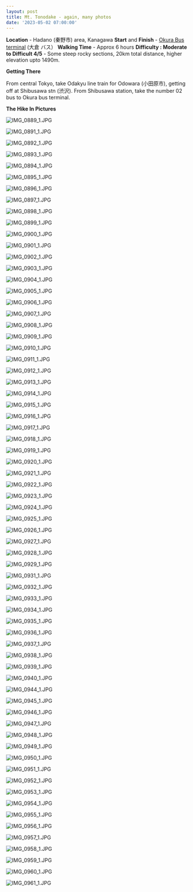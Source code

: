 ```yaml
---
layout: post
title: Mt. Tonodake - again, many photos
date: '2023-05-02 07:00:00'
---
```


**Location** - Hadano (秦野市) area, Kanagawa
**Start** and **Finish** - [Okura Bus terminal](https://www.google.com/maps/place/%E5%A4%A7%E5%80%89%EF%BC%88%E3%83%90%E3%82%B9%EF%BC%89/@35.40461,139.1668113,17z/data=!3m1!4b1!4m5!3m4!1s0x60190856eb42a363:0x6d868b5036c29bd8!8m2!3d35.40461!4d139.169) (大倉 バス）
**Walking Time** - Approx 6 hours
**Difficulty : Moderate to Difficult 4/5** - Some steep rocky sections, 20km total distance, higher elevation upto 1490m.

**Getting There**

From central Tokyo, take Odakyu line train for Odowara (小田原市), getting off at Shibusawa stn (渋沢). From Shibusawa station, take the number 02 bus to Okura bus terminal. 

**The Hike In Pictures**


![IMG_0889_1.JPG](/content/images/2023/05/IMG_0889_1.JPG)

![IMG_0891_1.JPG](/content/images/2023/05/IMG_0891_1.JPG)

![IMG_0892_1.JPG](/content/images/2023/05/IMG_0892_1.JPG)

![IMG_0893_1.JPG](/content/images/2023/05/IMG_0893_1.JPG)

![IMG_0894_1.JPG](/content/images/2023/05/IMG_0894_1.JPG)

![IMG_0895_1.JPG](/content/images/2023/05/IMG_0895_1.JPG)

![IMG_0896_1.JPG](/content/images/2023/05/IMG_0896_1.JPG)

![IMG_0897_1.JPG](/content/images/2023/05/IMG_0897_1.JPG)

![IMG_0898_1.JPG](/content/images/2023/05/IMG_0898_1.JPG)

![IMG_0899_1.JPG](/content/images/2023/05/IMG_0899_1.JPG)

![IMG_0900_1.JPG](/content/images/2023/05/IMG_0900_1.JPG)

![IMG_0901_1.JPG](/content/images/2023/05/IMG_0901_1.JPG)

![IMG_0902_1.JPG](/content/images/2023/05/IMG_0902_1.JPG)

![IMG_0903_1.JPG](/content/images/2023/05/IMG_0903_1.JPG)

![IMG_0904_1.JPG](/content/images/2023/05/IMG_0904_1.JPG)

![IMG_0905_1.JPG](/content/images/2023/05/IMG_0905_1.JPG)

![IMG_0906_1.JPG](/content/images/2023/05/IMG_0906_1.JPG)

![IMG_0907_1.JPG](/content/images/2023/05/IMG_0907_1.JPG)

![IMG_0908_1.JPG](/content/images/2023/05/IMG_0908_1.JPG)

![IMG_0909_1.JPG](/content/images/2023/05/IMG_0909_1.JPG)

![IMG_0910_1.JPG](/content/images/2023/05/IMG_0910_1.JPG)

![IMG_0911_1.JPG](/content/images/2023/05/IMG_0911_1.JPG)

![IMG_0912_1.JPG](/content/images/2023/05/IMG_0912_1.JPG)

![IMG_0913_1.JPG](/content/images/2023/05/IMG_0913_1.JPG)

![IMG_0914_1.JPG](/content/images/2023/05/IMG_0914_1.JPG)

![IMG_0915_1.JPG](/content/images/2023/05/IMG_0915_1.JPG)

![IMG_0916_1.JPG](/content/images/2023/05/IMG_0916_1.JPG)

![IMG_0917_1.JPG](/content/images/2023/05/IMG_0917_1.JPG)

![IMG_0918_1.JPG](/content/images/2023/05/IMG_0918_1.JPG)

![IMG_0919_1.JPG](/content/images/2023/05/IMG_0919_1.JPG)

![IMG_0920_1.JPG](/content/images/2023/05/IMG_0920_1.JPG)

![IMG_0921_1.JPG](/content/images/2023/05/IMG_0921_1.JPG)

![IMG_0922_1.JPG](/content/images/2023/05/IMG_0922_1.JPG)

![IMG_0923_1.JPG](/content/images/2023/05/IMG_0923_1.JPG)

![IMG_0924_1.JPG](/content/images/2023/05/IMG_0924_1.JPG)

![IMG_0925_1.JPG](/content/images/2023/05/IMG_0925_1.JPG)

![IMG_0926_1.JPG](/content/images/2023/05/IMG_0926_1.JPG)

![IMG_0927_1.JPG](/content/images/2023/05/IMG_0927_1.JPG)

![IMG_0928_1.JPG](/content/images/2023/05/IMG_0928_1.JPG)

![IMG_0929_1.JPG](/content/images/2023/05/IMG_0929_1.JPG)

![IMG_0931_1.JPG](/content/images/2023/05/IMG_0931_1.JPG)

![IMG_0932_1.JPG](/content/images/2023/05/IMG_0932_1.JPG)

![IMG_0933_1.JPG](/content/images/2023/05/IMG_0933_1.JPG)

![IMG_0934_1.JPG](/content/images/2023/05/IMG_0934_1.JPG)

![IMG_0935_1.JPG](/content/images/2023/05/IMG_0935_1.JPG)

![IMG_0936_1.JPG](/content/images/2023/05/IMG_0936_1.JPG)

![IMG_0937_1.JPG](/content/images/2023/05/IMG_0937_1.JPG)

![IMG_0938_1.JPG](/content/images/2023/05/IMG_0938_1.JPG)

![IMG_0939_1.JPG](/content/images/2023/05/IMG_0939_1.JPG)

![IMG_0940_1.JPG](/content/images/2023/05/IMG_0940_1.JPG)

![IMG_0944_1.JPG](/content/images/2023/05/IMG_0944_1.JPG)

![IMG_0945_1.JPG](/content/images/2023/05/IMG_0945_1.JPG)

![IMG_0946_1.JPG](/content/images/2023/05/IMG_0946_1.JPG)

![IMG_0947_1.JPG](/content/images/2023/05/IMG_0947_1.JPG)

![IMG_0948_1.JPG](/content/images/2023/05/IMG_0948_1.JPG)

![IMG_0949_1.JPG](/content/images/2023/05/IMG_0949_1.JPG)

![IMG_0950_1.JPG](/content/images/2023/05/IMG_0950_1.JPG)

![IMG_0951_1.JPG](/content/images/2023/05/IMG_0951_1.JPG)

![IMG_0952_1.JPG](/content/images/2023/05/IMG_0952_1.JPG)

![IMG_0953_1.JPG](/content/images/2023/05/IMG_0953_1.JPG)

![IMG_0954_1.JPG](/content/images/2023/05/IMG_0954_1.JPG)

![IMG_0955_1.JPG](/content/images/2023/05/IMG_0955_1.JPG)

![IMG_0956_1.JPG](/content/images/2023/05/IMG_0956_1.JPG)

![IMG_0957_1.JPG](/content/images/2023/05/IMG_0957_1.JPG)

![IMG_0958_1.JPG](/content/images/2023/05/IMG_0958_1.JPG)

![IMG_0959_1.JPG](/content/images/2023/05/IMG_0959_1.JPG)

![IMG_0960_1.JPG](/content/images/2023/05/IMG_0960_1.JPG)

![IMG_0961_1.JPG](/content/images/2023/05/IMG_0961_1.JPG)
